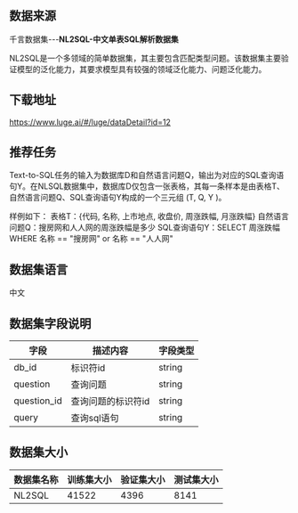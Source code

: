 ## 数据来源

千言数据集---**NL2SQL-中文单表SQL解析数据集**

NL2SQL是一个多领域的简单数据集，其主要包含匹配类型问题。该数据集主要验证模型的泛化能力，其要求模型具有较强的领域泛化能力、问题泛化能力。

## 下载地址

https://www.luge.ai/#/luge/dataDetail?id=12

## 推荐任务

Text-to-SQL任务的输入为数据库D和自然语言问题Q，输出为对应的SQL查询语句Y。在NLSQL数据集中，数据库D仅包含一张表格，其每一条样本是由表格T、自然语言问题Q、SQL查询语句Y构成的一个三元组 (T, Q, Y )。

样例如下：
表格T：{代码, 名称, 上市地点, 收盘价, 周涨跌幅, 月涨跌幅}
自然语言问题Q：搜房网和人人网的周涨跌幅是多少
SQL查询语句Y：SELECT 周涨跌幅 WHERE 名称 == "搜房网" or 名称 == "人人网"

## 数据集语言

中文

## 数据集字段说明

| 字段        | 描述内容           | 字段类型 |
| ----------- | ------------------ | -------- |
| db_id       | 标识符id           | string   |
| question    | 查询问题           | string   |
| question_id | 查询问题的标识符id | string   |
| query       | 查询sql语句        | string   |

## 数据集大小

| 数据集名称 | 训练集大小 | 验证集大小 | 测试集大小 |
| ---------- | ---------- | ---------- | ---------- |
| NL2SQL     | 41522      | 4396       | 8141       |

